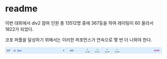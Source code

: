 # readme

이번 대회에서 div2 참여 인원 총 13512명 중에 367등을 하여 레이팅이 60 올라서 1822가 되었다.

코포 퍼플을 달성하기 위해서는 이러한 퍼포먼스가 연속으로 몇 번 더 나와야 한다.

![Score.JPG](readme%20a1d484681d314c6081f783e08790938b/Score.jpg)